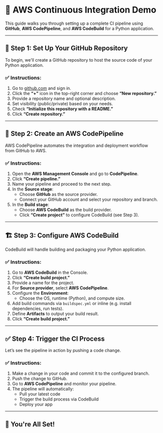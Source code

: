 # 🚀 AWS Continuous Integration Demo

This guide walks you through setting up a complete CI pipeline using **GitHub**, **AWS CodePipeline**, and **AWS CodeBuild** for a Python application.

---

## 📁 Step 1: Set Up Your GitHub Repository

To begin, we'll create a GitHub repository to host the source code of your Python application.

### ✅ Instructions:

1. Go to [github.com](https://github.com) and sign in.
2. Click the **“+”** icon in the top-right corner and choose **“New repository.”**
3. Provide a repository name and optional description.
4. Set visibility (public/private) based on your needs.
5. Check **“Initialize this repository with a README.”**
6. Click **“Create repository.”**

---

## 🔧 Step 2: Create an AWS CodePipeline

AWS CodePipeline automates the integration and deployment workflow from GitHub to AWS.

### ✅ Instructions:

1. Open the **AWS Management Console** and go to **CodePipeline**.
2. Click **“Create pipeline.”**
3. Name your pipeline and proceed to the next step.
4. In the **Source stage**:
   - Choose **GitHub** as the source provider.
   - Connect your GitHub account and select your repository and branch.
5. In the **Build stage**:
   - Choose **AWS CodeBuild** as the build provider.
   - Click **“Create project”** to configure CodeBuild (see Step 3).

---

## 🏗️ Step 3: Configure AWS CodeBuild

CodeBuild will handle building and packaging your Python application.

### ✅ Instructions:

1. Go to **AWS CodeBuild** in the Console.
2. Click **“Create build project.”**
3. Provide a name for the project.
4. For **Source provider**, select **AWS CodePipeline**.
5. Configure the **Environment**:
   - Choose the OS, runtime (Python), and compute size.
6. Add build commands via `buildspec.yml` or inline (e.g. install dependencies, run tests).
7. Define **Artifacts** to output your build result.
8. Click **“Create build project.”**

---

## ✅ Step 4: Trigger the CI Process

Let’s see the pipeline in action by pushing a code change.

### ✅ Instructions:

1. Make a change in your code and commit it to the configured branch.
2. Push the change to GitHub.
3. Go to **AWS CodePipeline** and monitor your pipeline.
4. The pipeline will automatically:
   - Pull your latest code
   - Trigger the build process via CodeBuild
   - Deploy your app 

---

## 🎉 You're All Set!

